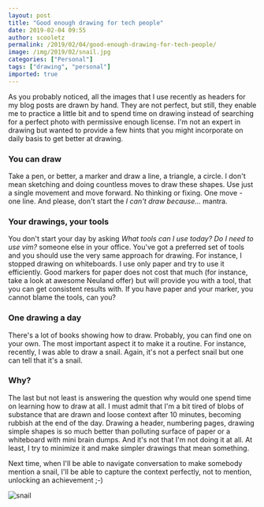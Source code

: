 ```yaml
---
layout: post
title: "Good enough drawing for tech people"
date: 2019-02-04 09:55
author: scooletz
permalink: /2019/02/04/good-enough-drawing-for-tech-people/
image: /img/2019/02/snail.jpg
categories: ["Personal"]
tags: ["drawing", "personal"]
imported: true
---
```


As you probably noticed, all the images that I use recently as headers for my blog posts are drawn by hand. They are not perfect, but still, they enable me to practice a little bit and to spend time on drawing instead of searching for a perfect photo with permissive enough license. I'm not an expert in drawing but wanted to provide a few hints that you might incorporate on daily basis to get better at drawing.

### You can draw

Take a pen, or better, a marker and draw a line, a triangle, a circle. I don't mean sketching and doing countless moves to draw these shapes. Use just a single movement and move forward. No thinking or fixing. One move - one line. And please, don't start the *I can't draw because...* mantra.

### Your drawings, your tools

You don't start your day by asking *What tools can I use today? Do I need to use vim?* someone else in your office. You've got a preferred set of tools and you should use the very same approach for drawing. For instance, I stopped drawing on whiteboards. I use only paper and try to use it efficiently. Good markers for paper does not cost that much (for instance, take a look at awesome Neuland offer) but will provide you with a tool, that you can get consistent results with. If you have paper and your marker, you cannot blame the tools, can you?

### One drawing a day

There's a lot of books showing how to draw. Probably, you can find one on your own. The most important aspect it to make it a routine. For instance, recently, I was able to draw a snail. Again, it's not a perfect snail but one can tell that it's a snail.

### Why?

The last but not least is answering the question why would one spend time on learning how to draw at all. I must admit that I'm a bit tired of blobs of substance that are drawn and loose context after 10 minutes, becoming rubbish at the end of the day. Drawing a header, numbering pages, drawing simple shapes is so much better than polluting surface of paper or a whiteboard with mini brain dumps. And it's not that I'm not doing it at all. At least, I try to minimize it and make simpler drawings that mean something.

Next time, when I'll be able to navigate conversation to make somebody mention a snail, I'll be able to capture the context perfectly, not to mention, unlocking an achievement ;-)

![snail](/img/2019/02/snail.jpg)
